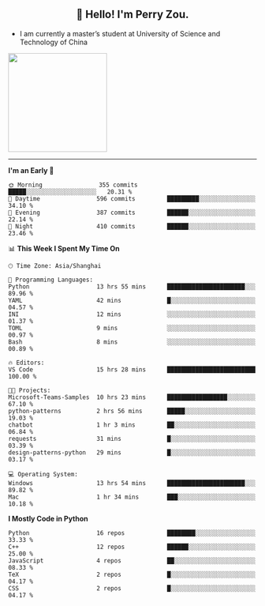 <h2 align="center">👋 Hello! I'm Perry Zou.</h2>

- I am currently a master’s student at University of Science and Technology of China

<img height=200 align="center" src="https://github-readme-stats.vercel.app/api?username=zonepg" />

-------

<!--START_SECTION:waka-->
**I'm an Early 🐤** 

```text
🌞 Morning                355 commits         █████░░░░░░░░░░░░░░░░░░░░   20.31 % 
🌆 Daytime                596 commits         █████████░░░░░░░░░░░░░░░░   34.10 % 
🌃 Evening                387 commits         ██████░░░░░░░░░░░░░░░░░░░   22.14 % 
🌙 Night                  410 commits         ██████░░░░░░░░░░░░░░░░░░░   23.46 % 
```


📊 **This Week I Spent My Time On** 

```text
🕑︎ Time Zone: Asia/Shanghai

💬 Programming Languages: 
Python                   13 hrs 55 mins      ██████████████████████░░░   89.96 % 
YAML                     42 mins             █░░░░░░░░░░░░░░░░░░░░░░░░   04.57 % 
INI                      12 mins             ░░░░░░░░░░░░░░░░░░░░░░░░░   01.37 % 
TOML                     9 mins              ░░░░░░░░░░░░░░░░░░░░░░░░░   00.97 % 
Bash                     8 mins              ░░░░░░░░░░░░░░░░░░░░░░░░░   00.89 % 

🔥 Editors: 
VS Code                  15 hrs 28 mins      █████████████████████████   100.00 % 

🐱‍💻 Projects: 
Microsoft-Teams-Samples  10 hrs 23 mins      █████████████████░░░░░░░░   67.10 % 
python-patterns          2 hrs 56 mins       █████░░░░░░░░░░░░░░░░░░░░   19.03 % 
chatbot                  1 hr 3 mins         ██░░░░░░░░░░░░░░░░░░░░░░░   06.84 % 
requests                 31 mins             █░░░░░░░░░░░░░░░░░░░░░░░░   03.39 % 
design-patterns-python   29 mins             █░░░░░░░░░░░░░░░░░░░░░░░░   03.17 % 

💻 Operating System: 
Windows                  13 hrs 54 mins      ██████████████████████░░░   89.82 % 
Mac                      1 hr 34 mins        ███░░░░░░░░░░░░░░░░░░░░░░   10.18 % 
```

**I Mostly Code in Python** 

```text
Python                   16 repos            ████████░░░░░░░░░░░░░░░░░   33.33 % 
C++                      12 repos            ██████░░░░░░░░░░░░░░░░░░░   25.00 % 
JavaScript               4 repos             ██░░░░░░░░░░░░░░░░░░░░░░░   08.33 % 
TeX                      2 repos             █░░░░░░░░░░░░░░░░░░░░░░░░   04.17 % 
CSS                      2 repos             █░░░░░░░░░░░░░░░░░░░░░░░░   04.17 % 
```




<!--END_SECTION:waka-->
